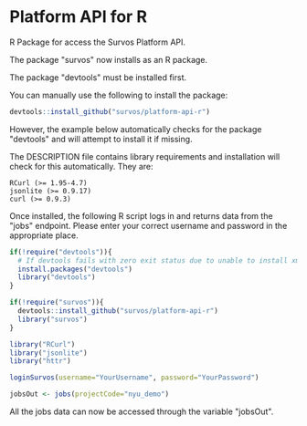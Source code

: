 # Platform API for R

R Package for access the Survos Platform API.

The package "survos" now installs as an R package. 

The package "devtools" must be installed first.

You can manually use the following to install the package:

```R
devtools::install_github("survos/platform-api-r")
```
However, the example below automatically checks for the package "devtools" and will attempt to install it if missing.

The DESCRIPTION file contains library requirements and installation will check for this automatically. They are:

    RCurl (>= 1.95-4.7)
    jsonlite (>= 0.9.17)
    curl (>= 0.9.3)

Once installed, the following R script logs in and returns data from the "jobs" endpoint. Please enter your correct username and password in the appropriate place.

```R
if(!require("devtools")){
  # If devtools fails with zero exit status due to unable to install xml2 library, check libxml2-dev is installed on local machine
  install.packages("devtools")
  library("devtools")
}

if(!require("survos")){
  devtools::install_github("survos/platform-api-r")
  library("survos")
}

library("RCurl")
library("jsonlite")
library("httr")

loginSurvos(username="YourUsername", password="YourPassword")

jobsOut <- jobs(projectCode="nyu_demo")

```
All the jobs data can now be accessed through the variable "jobsOut".


